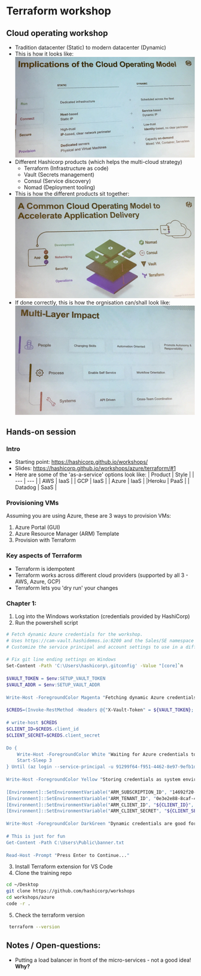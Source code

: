 # Terraform workshop

## Cloud operating workshop
* Tradition datacenter (Static) to modern datacenter (Dynamic)
* This is how it looks like:
![Implications of the cloud operating model](cloud-operating-model.jpg)
* Different Hashicorp products (which helps the multi-cloud strategy)
    - Terraform (Infrastructure as code)
    - Vault (Secrets management)
    - Consul (Service discovery)
    - Nomad (Deployment tooling)
* This is how the different products sit together:
![hashicorp-products](hashicorp-products.jpg)
* If done correctly, this is how the orgnisation can/shall look like:
![multi-layer-impact](multi-layer-impact.jpg)

## Hands-on session

### Intro
* Starting point: https://hashicorp.github.io/workshops/
* Slides: https://hashicorp.github.io/workshops/azure/terraform/#1 
* Here are some of the 'as-a-service' options look like:
    | Product | Style |
    | --- | --- |
    | AWS | IaaS |
    | GCP | IaaS |
    | Azure | IaaS |
    |Heroku | PaaS |
    | Datadog | SaaS |

### Provisioning VMs
Assuming you are using Azure, these are 3 ways to provision VMs:
1. Azure Portal (GUI)
2. Azure Resource Manager (ARM) Template 
3. Provision with Terraform

### Key aspects of Terraform
* Terraform is idempotent 
* Terraform works across different cloud providers (supported by all 3 - AWS, Azure, GCP)
* Terraform lets you 'dry run' your changes

### Chapter 1:
1. Log into the Windows workstation (credentials provided by HashiCorp)
2.  Run the powershell script
```bash
# Fetch dynamic Azure credentials for the workshop.
# Uses https://cam-vault.hashidemos.io:8200 and the Sales/SE namespace
# Customize the service principal and account settings to use in a different account

# Fix git line ending settings on Windows
Set-Content -Path 'C:\Users\hashicorp\.gitconfig' -Value "[core]`n        autocrlf = false"

$VAULT_TOKEN = $env:SETUP_VAULT_TOKEN
$VAULT_ADDR = $env:SETUP_VAULT_ADDR

Write-Host -ForegroundColor Magenta "Fetching dynamic Azure credentials from HashiCorp Vault..."

$CREDS=(Invoke-RestMethod -Headers @{"X-Vault-Token" = ${VAULT_TOKEN}; "X-Vault-Namespace" = "Sales/SE"} -Method GET -Uri ${VAULT_ADDR}/v1/azure/creds/se-training-workstation).data

# write-host $CREDS
$CLIENT_ID=$CREDS.client_id
$CLIENT_SECRET=$CREDS.client_secret

Do {
    Write-Host -ForegroundColor White "Waiting for Azure credentials to be ready..."
    Start-Sleep 3
} Until (az login --service-principal -u 91299f64-f951-4462-8e97-9efb1d215501 -p $CLIENT_SECRET --tenant $env:ARM_TENANT_ID --allow-no-subscription 2> $null)

Write-Host -ForegroundColor Yellow "Storing credentials as system environment variables..."

[Environment]::SetEnvironmentVariable("ARM_SUBSCRIPTION_ID", "14692f20-9428-451b-8298-102ed4e39c2a", "Machine")
[Environment]::SetEnvironmentVariable("ARM_TENANT_ID", "0e3e2e88-8caf-41ca-b4da-e3b33b6c52ec", "Machine")
[Environment]::SetEnvironmentVariable("ARM_CLIENT_ID", "${CLIENT_ID}", "Machine")
[Environment]::SetEnvironmentVariable("ARM_CLIENT_SECRET", "${CLIENT_SECRET}", "Machine")

Write-Host -ForegroundColor DarkGreen "Dynamic credentials are good for 8 hours. You may proceed with the workshop."

# This is just for fun
Get-Content -Path C:\Users\Public\banner.txt

Read-Host -Prompt "Press Enter to Continue..."
```
3. Install Terraform extension for VS Code
4. Clone the training repo
```bash
cd ~/Desktop
git clone https://github.com/hashicorp/workshops
cd workshops/azure
code -r .
```
5. Check the terraform version
```bash
 terraform --version
```




## Notes / Open-questions:
* Putting a load balancer in front of the micro-services - not a good idea! **Why?**

